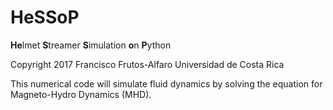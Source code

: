 # HeSSoP
**He**lmet **S**treamer **S**imulation **o**n **P**ython

Copyright 2017 Francisco Frutos-Alfaro
Universidad de Costa Rica

This numerical code will simulate fluid dynamics by solving the equation for Magneto-Hydro Dynamics (MHD).
